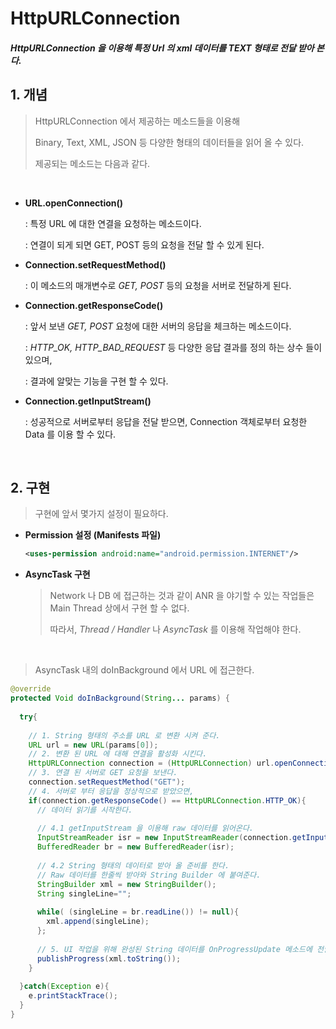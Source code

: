 # HttpURLConnection

##### HttpURLConnection 을 이용해 특정 Url 의 xml 데이터를 TEXT 형태로 전달 받아 본다.



## 1. 개념

> HttpURLConnection 에서 제공하는 메소드들을 이용해
>
> Binary, Text, XML, JSON 등 다양한 형태의 데이터들을 읽어 올 수 있다.
>
> 제공되는 메소드는 다음과 같다.

<br>

- __URL.openConnection()__

  : 특정 URL 에 대한 연결을 요청하는 메소드이다.

  : 연결이 되게 되면 GET, POST 등의 요청을 전달 할 수 있게 된다.

- __Connection.setRequestMethod()__

  : 이 메소드의 매개변수로 _GET, POST_ 등의 요청을 서버로 전달하게 된다.

- __Connection.getResponseCode()__

  : 앞서 보낸 _GET, POST_ 요청에 대한 서버의 응답을 체크하는 메소드이다.

  : _HTTP_OK, HTTP_BAD_REQUEST_ 등 다양한 응답 결과를 정의 하는 상수 들이 있으며,

  : 결과에 알맞는 기능을 구현 할 수 있다.

- __Connection.getInputStream()__

  : 성공적으로 서버로부터 응답을 전달 받으면, Connection 객체로부터 요청한 Data 를 이용 할 수 있다.

<br>

## 2. 구현

> 구현에 앞서 몇가지 설정이 필요하다.

- __Permission 설정 (Manifests 파일)__

  ```xml
  <uses-permission android:name="android.permission.INTERNET"/>
  ```

- __AsyncTask 구현__

  > Network 나 DB 에 접근하는 것과 같이 ANR 을 야기할 수 있는 작업들은 Main Thread 상에서 구현 할 수 없다.
  >
  > 따라서, _Thread / Handler_ 나 _AsyncTask_ 를 이용해 작업해야 한다.

<br>

> AsyncTask 내의 doInBackground 에서 URL 에 접근한다.

```java
@override
protected Void doInBackground(String... params) {
  
  try{
    
    // 1. String 형태의 주소를 URL 로 변환 시켜 준다.
    URL url = new URL(params[0]);
    // 2. 변환 된 URL 에 대해 연결을 활성화 시킨다.
    HttpURLConnection connection = (HttpURLConnection) url.openConnection();
    // 3. 연결 된 서버로 GET 요청을 보낸다.
    connection.setRequestMethod("GET");
    // 4. 서버로 부터 응답을 정상적으로 받았으면,
    if(connection.getResponseCode() == HttpURLConnection.HTTP_OK){
      // 데이터 읽기를 시작한다. 
      
      // 4.1 getInputStream 을 이용해 raw 데이터를 읽어온다.
      InputStreamReader isr = new InputStreamReader(connection.getInputStream());
      BufferedReader br = new BufferedReader(isr);
      
      // 4.2 String 형태의 데이터로 받아 올 준비를 한다.
      // Raw 데이터를 한줄씩 받아와 String Builder 에 붙여준다.
      StringBuilder xml = new StringBuilder();
      String singleLine="";
      
      while( (singleLine = br.readLine()) != null){
        xml.append(singleLine);
      };
      
      // 5. UI 작업을 위해 완성된 String 데이터를 OnProgressUpdate 메소드에 전달 한다.
      publishProgress(xml.toString());
    }
    
  }catch(Exception e){
    e.printStackTrace();
  }
}
```

